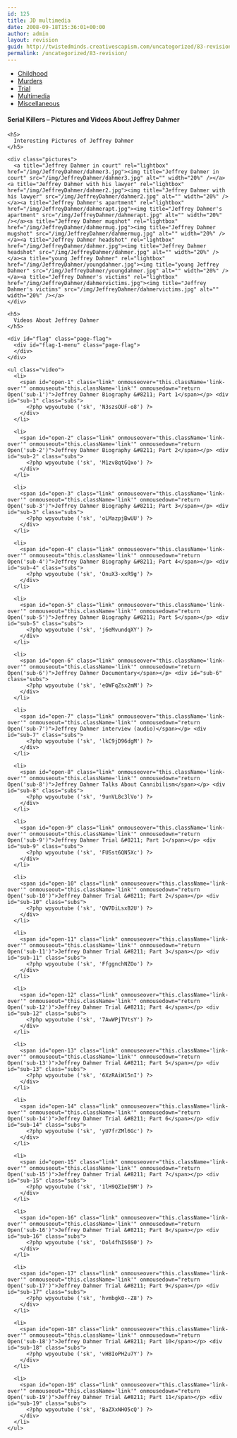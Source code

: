 ```yaml
---
id: 125
title: JD multimedia
date: 2008-09-18T15:36:01+00:00
author: admin
layout: revision
guid: http://twistedminds.creativescapism.com/uncategorized/83-revision/
permalink: /uncategorized/83-revision/
---
```

<p class="dropcap-first">
  <ul id="navlist">
    <li>
      <a title="Jeffrey Dahmer's Childhood" href="/serial-killers/jeffrey-dahmer/">Childhood</a>
    </li>
    <li>
      <a title="how it all began - his victims and the way he killed them" href="/serial-killers/jeffrey-dahmer/JD-murders/">Murders</a>
    </li>
    <li>
      <a title="After he got caught - trial" href="/serial-killers/jeffrey-dahmer/JD-trial/">Trial</a>
    </li>
    <li id="active">
      <a id="current" title="pictures, audio and video recordings" href="/serial-killers/jeffrey-dahmer/JD-multimedia/">Multimedia</a>
    </li>
    <li>
      <a title="a series of interesting events after his death" href="/serial-killers/jeffrey-dahmer/JD-miscellaneous/">Miscellaneous</a>
    </li>
  </ul>
  
  <div class="body">
    <h4>
      Serial Killers &#8211; Pictures and Videos About Jeffrey Dahmer
    </h4>
    
    <h5>
      Interesting Pictures of Jeffrey Dahmer
    </h5>
    
    <div class="pictures">
      <a title="Jeffrey Dahmer in court" rel="lightbox" href="/img/JeffreyDahmer/dahmer3.jpg"><img title="Jeffrey Dahmer in court" src="/img/JeffreyDahmer/dahmer3.jpg" alt="" width="20%" /></a><a title="Jeffrey Dahmer with his lawyer" rel="lightbox" href="/img/JeffreyDahmer/dahmer2.jpg"><img title="Jeffrey Dahmer with his lawyer" src="/img/JeffreyDahmer/dahmer2.jpg" alt="" width="20%" /></a><a title="Jeffrey Dahmer's apartment" rel="lightbox" href="/img/JeffreyDahmer/dahmerapt.jpg"><img title="Jeffrey Dahmer's apartment" src="/img/JeffreyDahmer/dahmerapt.jpg" alt="" width="20%" /></a><a title="Jeffrey Dahmer mugshot" rel="lightbox" href="/img/JeffreyDahmer/dahmermug.jpg"><img title="Jeffrey Dahmer mugshot" src="/img/JeffreyDahmer/dahmermug.jpg" alt="" width="20%" /></a><a title="Jeffrey Dahmer headshot" rel="lightbox" href="/img/JeffreyDahmer/dahmer.jpg"><img title="Jeffrey Dahmer headshot" src="/img/JeffreyDahmer/dahmer.jpg" alt="" width="20%" /></a><a title="young Jeffrey Dahmer" rel="lightbox" href="/img/JeffreyDahmer/youngdahmer.jpg"><img title="young Jeffrey Dahmer" src="/img/JeffreyDahmer/youngdahmer.jpg" alt="" width="20%" /></a><a title="Jeffrey Dahmer's victims" rel="lightbox" href="/img/JeffreyDahmer/dahmervictims.jpg"><img title="Jeffrey Dahmer's victims" src="/img/JeffreyDahmer/dahmervictims.jpg" alt="" width="20%" /></a>
    </div>
    
    <h5>
      Videos About Jeffrey Dahmer
    </h5>
    
    <div id="flag" class="page-flag">
      <div id="flag-1-menu" class="page-flag">
      </div>
    </div>
    
    <ul class="video">
      <li>
        <span id="open-1" class="link" onmouseover="this.className='link-over'" onmouseout="this.className='link'" onmousedown="return Open('sub-1')">Jeffrey Dahmer Biography &#8211; Part 1</span></p> <div id="sub-1" class="subs">
          <?php wpyoutube ('sk', 'N3szsOUF-o8') ?>
        </div>
      </li>
      
      <li>
        <span id="open-2" class="link" onmouseover="this.className='link-over'" onmouseout="this.className='link'" onmousedown="return Open('sub-2')">Jeffrey Dahmer Biography &#8211; Part 2</span></p> <div id="sub-2" class="subs">
          <?php wpyoutube ('sk', 'M1zv8qtGQxo') ?>
        </div>
      </li>
      
      <li>
        <span id="open-3" class="link" onmouseover="this.className='link-over'" onmouseout="this.className='link'" onmousedown="return Open('sub-3')">Jeffrey Dahmer Biography &#8211; Part 3</span></p> <div id="sub-3" class="subs">
          <?php wpyoutube ('sk', 'oLMazpjBwUU') ?>
        </div>
      </li>
      
      <li>
        <span id="open-4" class="link" onmouseover="this.className='link-over'" onmouseout="this.className='link'" onmousedown="return Open('sub-4')">Jeffrey Dahmer Biography &#8211; Part 4</span></p> <div id="sub-4" class="subs">
          <?php wpyoutube ('sk', 'OnuX3-xxR9g') ?>
        </div>
      </li>
      
      <li>
        <span id="open-5" class="link" onmouseover="this.className='link-over'" onmouseout="this.className='link'" onmousedown="return Open('sub-5')">Jeffrey Dahmer Biography &#8211; Part 5</span></p> <div id="sub-5" class="subs">
          <?php wpyoutube ('sk', 'j6eMvundqXY') ?>
        </div>
      </li>
      
      <li>
        <span id="open-6" class="link" onmouseover="this.className='link-over'" onmouseout="this.className='link'" onmousedown="return Open('sub-6')">Jeffrey Dahmer Documentary</span></p> <div id="sub-6" class="subs">
          <?php wpyoutube ('sk', 'eOWFqZsx2mM') ?>
        </div>
      </li>
      
      <li>
        <span id="open-7" class="link" onmouseover="this.className='link-over'" onmouseout="this.className='link'" onmousedown="return Open('sub-7')">Jeffrey Dahmer interview (audio)</span></p> <div id="sub-7" class="subs">
          <?php wpyoutube ('sk', 'lkC9jD96dgM') ?>
        </div>
      </li>
      
      <li>
        <span id="open-8" class="link" onmouseover="this.className='link-over'" onmouseout="this.className='link'" onmousedown="return Open('sub-8')">Jeffrey Dahmer Talks About Cannibilism</span></p> <div id="sub-8" class="subs">
          <?php wpyoutube ('sk', '9unVL8c3lVo') ?>
        </div>
      </li>
      
      <li>
        <span id="open-9" class="link" onmouseover="this.className='link-over'" onmouseout="this.className='link'" onmousedown="return Open('sub-9')">Jeffrey Dahmer Trial &#8211; Part 1</span></p> <div id="sub-9" class="subs">
          <?php wpyoutube ('sk', 'FUSst6QN5Xc') ?>
        </div>
      </li>
      
      <li>
        <span id="open-10" class="link" onmouseover="this.className='link-over'" onmouseout="this.className='link'" onmousedown="return Open('sub-10')">Jeffrey Dahmer Trial &#8211; Part 2</span></p> <div id="sub-10" class="subs">
          <?php wpyoutube ('sk', 'QW7DiLsxB2U') ?>
        </div>
      </li>
      
      <li>
        <span id="open-11" class="link" onmouseover="this.className='link-over'" onmouseout="this.className='link'" onmousedown="return Open('sub-11')">Jeffrey Dahmer Trial &#8211; Part 3</span></p> <div id="sub-11" class="subs">
          <?php wpyoutube ('sk', 'FfggnchNZOo') ?>
        </div>
      </li>
      
      <li>
        <span id="open-12" class="link" onmouseover="this.className='link-over'" onmouseout="this.className='link'" onmousedown="return Open('sub-12')">Jeffrey Dahmer Trial &#8211; Part 4</span></p> <div id="sub-12" class="subs">
          <?php wpyoutube ('sk', '7AwWPjTVtsY') ?>
        </div>
      </li>
      
      <li>
        <span id="open-13" class="link" onmouseover="this.className='link-over'" onmouseout="this.className='link'" onmousedown="return Open('sub-13')">Jeffrey Dahmer Trial &#8211; Part 5</span></p> <div id="sub-13" class="subs">
          <?php wpyoutube ('sk', '6XzRAiW15nI') ?>
        </div>
      </li>
      
      <li>
        <span id="open-14" class="link" onmouseover="this.className='link-over'" onmouseout="this.className='link'" onmousedown="return Open('sub-14')">Jeffrey Dahmer Trial &#8211; Part 6</span></p> <div id="sub-14" class="subs">
          <?php wpyoutube ('sk', 'yU7frZMl6Gc') ?>
        </div>
      </li>
      
      <li>
        <span id="open-15" class="link" onmouseover="this.className='link-over'" onmouseout="this.className='link'" onmousedown="return Open('sub-15')">Jeffrey Dahmer Trial &#8211; Part 7</span></p> <div id="sub-15" class="subs">
          <?php wpyoutube ('sk', '1lH9QZ1eI9M') ?>
        </div>
      </li>
      
      <li>
        <span id="open-16" class="link" onmouseover="this.className='link-over'" onmouseout="this.className='link'" onmousedown="return Open('sub-16')">Jeffrey Dahmer Trial &#8211; Part 8</span></p> <div id="sub-16" class="subs">
          <?php wpyoutube ('sk', 'Dol4fhIS6S0') ?>
        </div>
      </li>
      
      <li>
        <span id="open-17" class="link" onmouseover="this.className='link-over'" onmouseout="this.className='link'" onmousedown="return Open('sub-17')">Jeffrey Dahmer Trial &#8211; Part 9</span></p> <div id="sub-17" class="subs">
          <?php wpyoutube ('sk', 'hvmbgk0--Z8') ?>
        </div>
      </li>
      
      <li>
        <span id="open-18" class="link" onmouseover="this.className='link-over'" onmouseout="this.className='link'" onmousedown="return Open('sub-18')">Jeffrey Dahmer Trial &#8211; Part 10</span></p> <div id="sub-18" class="subs">
          <?php wpyoutube ('sk', 'vH8IoPH2u7Y') ?>
        </div>
      </li>
      
      <li>
        <span id="open-19" class="link" onmouseover="this.className='link-over'" onmouseout="this.className='link'" onmousedown="return Open('sub-19')">Jeffrey Dahmer Trial &#8211; Part 11</span></p> <div id="sub-19" class="subs">
          <?php wpyoutube ('sk', 'BaZXxNHO5cQ') ?>
        </div>
      </li>
    </ul>